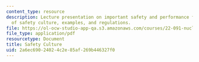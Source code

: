 ```yaml
---
content_type: resource
description: Lecture presentation on important safety and performance factors, definition
  of safety culture, examples, and regulations.
file: https://ol-ocw-studio-app-qa.s3.amazonaws.com/courses/22-091-nuclear-reactor-safety-spring-2008/2a6ec69024024c2e85af269b446327f0_MIT22_091S08_lec22.pdf
file_type: application/pdf
resourcetype: Document
title: Safety Culture
uid: 2a6ec690-2402-4c2e-85af-269b446327f0
---
```


